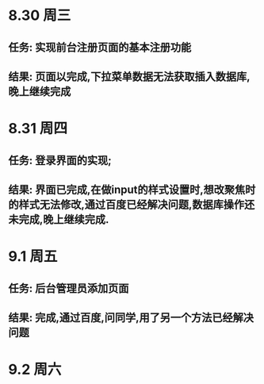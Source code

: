 # 8.30 周三
## 任务: 实现前台注册页面的基本注册功能
## 结果: 页面以完成,下拉菜单数据无法获取插入数据库,晚上继续完成




# 8.31 周四
## 任务: 登录界面的实现;
## 结果: 界面已完成,在做input的样式设置时,想改聚焦时的样式无法修改,通过百度已经解决问题,数据库操作还未完成,晚上继续完成.




# 9.1 周五
## 任务: 后台管理员添加页面
## 结果: 完成,通过百度,问同学,用了另一个方法已经解决问题


# 9.2 周六
